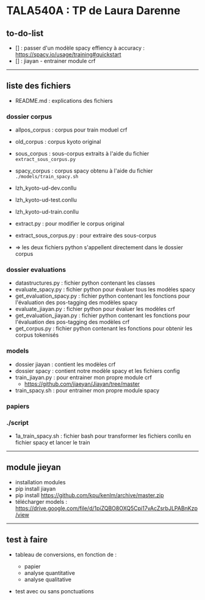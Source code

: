 # TALA540A : TP de Laura Darenne

## to-do-list
- [] : passer d'un modèle spacy effiency à accuracy : https://spacy.io/usage/training#quickstart
- [] : jiayan - entrainer module crf

---

## liste des fichiers
- README.md : explications des fichiers

### dossier corpus
- allpos_corpus : corpus pour train moduel crf
- old_corpus : corpus kyoto original   
- sous_corpus : sous-corpus extraits à l'aide du fichier `extract_sous_corpus.py`
- spacy_corpus : corpus spacy obtenu à l'aide du fichier `./models/train_spacy.sh`

- lzh_kyoto-ud-dev.conllu
- lzh_kyoto-ud-test.conllu
- lzh_kyoto-ud-train.conllu  

- extract.py : pour modifier le corpus original
- extract_sous_corpus.py : pour extraire des sous-corpus
- => les deux fichiers python s'appellent directement dans le dossier corpus

### dossier evaluations
- datastructures.py : fichier python contenant les classes  
- evaluate_spacy.py : fichier python pour évaluer tous les modèles spacy
- get_evaluation_spacy.py : fichier python contenant les fonctions pour l'évaluation des pos-tagging des modèles spacy
- evaluate_jiayan.py : fichier python pour évaluer les modèles crf
- get_evaluation_jiayan.py : fichier python contenant les fonctions pour l'évaluation des pos-tagging des modèles crf
- get_corpus.py : fichier python contenant les fonctions pour obtenir les corpus tokenisés

### models
- dossier jiayan : contient les modèles crf
- dossier spacy : contient notre modèle spacy et les fichiers config
- train_jiayan.py : pour entrainer mon propre module crf
  - https://github.com/jiaeyan/Jiayan/tree/master
- train_spacy.sh : pour entrainer mon propre module spacy

### papiers

### ./script
- 1a_train_spacy.sh : fichier bash pour transformer les fichiers conllu en fichier spacy et lancer le train

---

## module jieyan
- installation modules
- pip install jiayan
- pip install https://github.com/kpu/kenlm/archive/master.zip
- télécharger models : https://drive.google.com/file/d/1piZQBO8OXQ5Cpi17vAcZsrbJLPABnKzp/view

---

## test à faire

- tableau de conversions, en fonction de :
  - papier
  - analyse quantitative
  - analyse qualitative

- test avec ou sans ponctuations